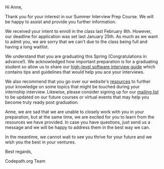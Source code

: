 Hi Anne, 

Thank you for your interest in our Summer Interview Prep Course. We will be happy to assist and provide you further information.

We received your intent to enroll in the class last February 8th. However, our deadline for application was set last January 25th. As much as we want to admit you, we are sorry that we can't due to the class being full and having a long waitlist.

We understand that you are graduating this Spring (Congratulations in advance!). We acknowledged how important preparation is for a graduating student so allow us to share our [high-level software interview guide](http://tinyurl.com/codepathinterviewguide) which contains tips and guidelines that would help you ace your interviews.

We also recommend that you go over our website's [resources](https://codepath.org/career) to further your knowledge on some topics that might be touched during your internship interview. Likewise, please consider signing up for our [mailing list](https://codepath.org/career#) to be updated on our future courses or virtual events that may help you become truly ready post graduation.

Anne, we are sad that we are unable to closely work with you in your preparation, but at the same time, we are excited for you to learn from the resources we have provided. In case you have questions, just send us a message and we will be happy to address them in the best way we can.

In the meantime, we cannot wait to see you thrive for your future and we wish you the best in your ventures.

Best regards,

Codepath.org Team



